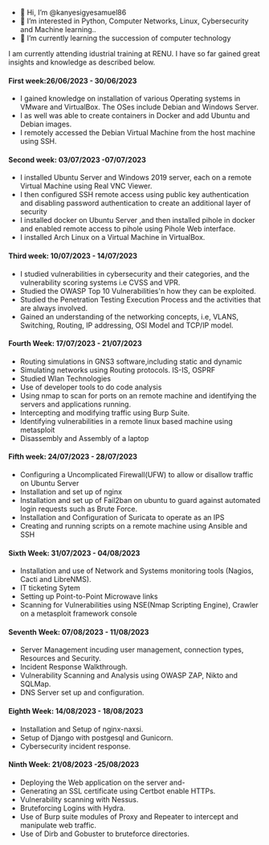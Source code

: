 - 👋 Hi, I’m @kanyesigyesamuel86
- 👀 I’m interested in Python, Computer Networks, Linux, Cybersecurity and Machine learning..
- 🌱 I’m currently learning the succession of computer technology

I am currently attending idustrial training at RENU. 
I have so far gained great insights and knowledge as described below.  

#### First week:26/06/2023 - 30/06/2023 ####
- I gained knowledge on installation of various Operating systems in VMware and VirtualBox. The OSes include Debian and Windows Server.  
- I as well was able to create containers in Docker and add Ubuntu and Debian images.   
- I remotely accessed the Debian Virtual Machine from the host machine using SSH.  

#### Second week: 03/07/2023 -07/07/2023 ####
- I installed Ubuntu Server and Windows 2019 server, each on a remote Virtual Machine using Real VNC Viewer.  
- I then configured SSH remote access using public key authentication and disabling password authentication to create an additional layer of security
- I installed docker on Ubuntu Server ,and then installed pihole in docker and enabled remote access to pihole using Pihole Web interface.  
- I installed Arch Linux on a Virtual Machine in VirtualBox.

#### Third week: 10/07/2023 - 14/07/2023 ####
- I studied vulnerabilities in cybersecurity and their categories, and the  vulnerability scoring systems i.e CVSS and VPR.
- Studied the OWASP Top 10 Vulnerabilities'n how they can be exploited.
- Studied the Penetration Testing Execution Process and the activities that are always involved.
- Gained an understanding of the networking concepts, i.e, VLANS, Switching, Routing, IP addressing, OSI Model and TCP/IP model.

#### Fourth Week: 17/07/2023 - 21/07/2023 ####
- Routing simulations in GNS3 software,including static and dynamic
- Simulating networks using Routing protocols. IS-IS, OSPRF
- Studied Wlan Technologies
- Use of developer tools to do code analysis
- Using nmap to scan for ports on an remote machine and identifying the servers and applications running.
- Intercepting and modifying traffic using Burp Suite.
- Identifying vulnerabilities in a remote linux based machine using metasploit
- Disassembly and Assembly of a laptop

#### Fifth week: 24/07/2023 - 28/07/2023 ####
- Configuring a Uncomplicated Firewall(UFW) to allow or disallow traffic on Ubuntu Server 
- Installation and set up of nginx
- Installation and set up of Fail2ban on ubuntu to guard against automated login requests such as Brute Force.
- Installation and Configuration of Suricata to operate as an IPS
- Creating and running scripts on a remote machine using Ansible and SSH

#### Sixth Week: 31/07/2023 - 04/08/2023 ####
- Installation and use of Network and Systems monitoring tools (Nagios, Cacti and LibreNMS).
- IT ticketing Sytem
- Setting up Point-to-Point Microwave links
- Scanning for Vulnerabilities using NSE(Nmap Scripting Engine), Crawler on a metasploit framework console

#### Seventh Week: 07/08/2023 - 11/08/2023 ####
- Server Management incuding user management, connection types, Resources and Security.
- Incident Response Walkthrough.
- Vulnerability Scanning and Analysis using OWASP ZAP, Nikto and SQLMap.
- DNS Server set up and configuration.

#### Eighth Week: 14/08/2023 - 18/08/2023 ####
- Installation and Setup of nginx-naxsi.
- Setup of Django with postgesql and Gunicorn.
- Cybersecurity incident response.

#### Ninth Week: 21/08/2023 -25/08/2023 ####
- Deploying the Web application on the server and-
- Generating an SSL certificate using Certbot enable HTTPs.
- Vulnerability scanning with Nessus.
- Bruteforcing Logins with Hydra.
- Use of Burp suite modules of Proxy and Repeater to intercept and manipulate web traffic.
- Use of Dirb and Gobuster to bruteforce directories.

<!---
kanyesigyesamuel86/kanyesigyesamuel86 is a ✨ special ✨ repository because its `README.md` (this file) appears on your GitHub profile.
You can click the Preview link to take a look at your changes.
--->
